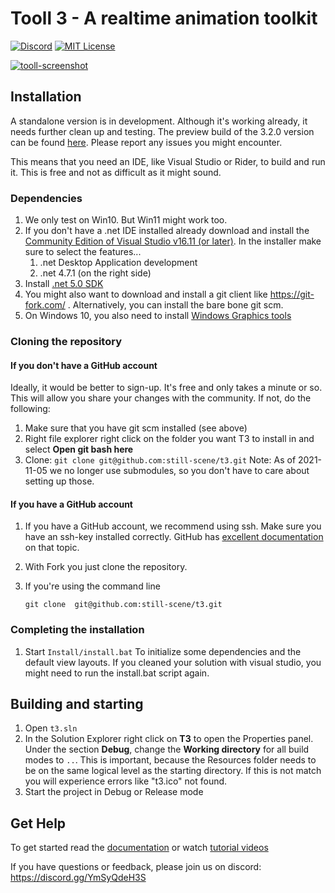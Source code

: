 # Tooll 3 - A realtime animation toolkit

[![Discord](https://img.shields.io/discord/823853172619083816.svg?style=for-the-badge)](https://discord.gg/YmSyQdeH3S)
[![MIT License](https://img.shields.io/badge/license-MIT-blue.svg?style=for-the-badge)](https://github.com/alelievr/Mixture/blob/master/LICENSE)

[![tooll-screenshot](https://user-images.githubusercontent.com/1732545/173256422-a4ef9894-d954-4bc3-8c24-000bfbe1c3ad.png)](https://www.youtube.com/watch?v=PrxhwOC9hLw "Tooll3 - A quick overview")


## Installation
A standalone version is in development. Although it's working already, it needs further clean up and testing.
The preview build of the 3.2.0 version can be found [here](https://github.com/still-scene/t3/releases/tag/v3.2.0). Please report any issues you might encounter.

This means that you need an IDE, like Visual Studio or Rider, to build and run it. This is free and not as difficult as it might sound.

### Dependencies

1. We only test on Win10. But Win11 might work too.
2. If you don't have a .net IDE installed already download and install the [Community Edition of Visual Studio  v16.11 (or later)](https://visualstudio.microsoft.com/downloads/).
   In the installer make sure to select the features...
   1. .net Desktop Application development
   2. .net 4.7.1  (on the right side)
4. Install [.net 5.0 SDK](https://dotnet.microsoft.com/en-us/download/dotnet/thank-you/sdk-5.0.404-windows-x64-installer)
3. You might also want to download and install a git client like https://git-fork.com/ . Alternatively, you can install the bare bone git scm.
4. On Windows 10, you also need to install [Windows Graphics tools](https://docs.microsoft.com/en-us/windows/uwp/gaming/use-the-directx-runtime-and-visual-studio-graphics-diagnostic-features)

### Cloning the repository

#### If you don't have a GitHub account 
Ideally, it would be better to sign-up. It's free and only takes a minute or so. This will allow you share your changes with the community. If not, do the following:

1. Make sure that you have git scm installed (see above)
2. Right file explorer right click on the folder you want T3 to install in and select **Open git bash here**
3. Clone:
```git clone git@github.com:still-scene/t3.git```
Note: As of 2021-11-05 we no longer use submodules, so you don't have to care about setting up those.


#### If you have a GitHub account

   1. If you have a GitHub account, we recommend using ssh. Make sure you have an ssh-key installed correctly. GitHub has [excellent documentation](https://docs.github.com/en/github/authenticating-to-github/connecting-to-github-with-ssh/adding-a-new-ssh-key-to-your-github-account) on that topic.
      
   2. With Fork you just clone the repository.
   
   3. If you're using the command line

      ```git clone 
      git clone  git@github.com:still-scene/t3.git
      ```

### Completing the installation

   1. Start `Install/install.bat` To initialize some dependencies and the default view layouts. If you cleaned your solution with visual studio, you might need to run the install.bat script again.

## Building and starting

   1. Open `t3.sln`
   2. In the Solution Explorer right click on **T3** to open the Properties panel. Under the section **Debug**, change the **Working  directory** for all build modes to `..`. This is important, because the Resources folder needs to be on the same logical level as the starting directory. If this is not match you will experience errors like "t3.ico" not found.
   3. Start the project in Debug or Release mode

## Get Help
To get started read the [documentation](https://github.com/still-scene/t3/wiki/user-interface) or watch [tutorial videos](https://www.youtube.com/watch?v=eH2E02U6P5Q&list=PLj-rnPROvbn3LigXGRSDvmLtgTwmNHcQs&index=4)

If you have questions or feedback, please join us on discord: https://discord.gg/YmSyQdeH3S 





